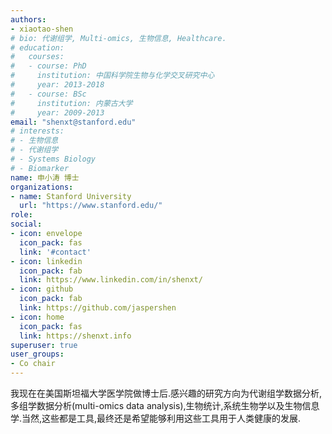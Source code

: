 ```yaml
---
authors:
- xiaotao-shen
# bio: 代谢组学, Multi-omics, 生物信息, Healthcare.
# education:
#   courses:
#   - course: PhD
#     institution: 中国科学院生物与化学交叉研究中心
#     year: 2013-2018
#   - course: BSc
#     institution: 内蒙古大学
#     year: 2009-2013
email: "shenxt@stanford.edu"
# interests:
# - 生物信息
# - 代谢组学
# - Systems Biology
# - Biomarker
name: 申小涛 博士
organizations:
- name: Stanford University
  url: "https://www.stanford.edu/"
role:
social:
- icon: envelope
  icon_pack: fas
  link: '#contact'
- icon: linkedin
  icon_pack: fab
  link: https://www.linkedin.com/in/shenxt/
- icon: github
  icon_pack: fab
  link: https://github.com/jaspershen
- icon: home
  icon_pack: fas
  link: https://shenxt.info
superuser: true
user_groups:
- Co chair
---
```


我现在在美国斯坦福大学医学院做博士后.感兴趣的研究方向为代谢组学数据分析,多组学数据分析(multi-omics data analysis),生物统计,系统生物学以及生物信息学.当然,这些都是工具,最终还是希望能够利用这些工具用于人类健康的发展.



